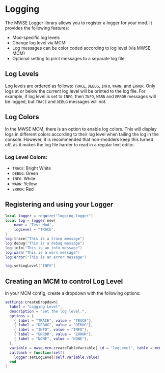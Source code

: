 # Logging

The MWSE Logger library allows you to register a logger for your mod. It provides the following features:

- Mod-specific log levels
- Change log level via MCM
- Log messages can be color coded according to log level (via MWSE MCM)
- Optional setting to print messages to a separate log file

## Log Levels

Log levels are ordered as follows: `TRACE`, `DEBUG`, `INFO`, `WARN`, and `ERROR`. Only logs at or below the current log level will be printed to the log file. For example, if log level is set to `INFO`, then `INFO`, `WARN` and `ERROR` messages will be logged, but `TRACE` and `DEBUG` messages will not.

## Log Colors

In the MWSE MCM, there is an option to enable log colors. This will display logs in different colors according to their log level when tailing the log in the console. However, it is recommended that non-modders keep this turned off, as it makes the log file harder to read in a regular text editor.

### Log Level Colors:

- `TRACE`: Bright White
- `DEBUG`: Green
- `INFO`: White
- `WARN`: Yellow
- `ERROR`: Red


## Registering and using your Logger

```lua
local logger = require("logging.logger")
local log = logger.new{
    name = "Test Mod",
    logLevel = "TRACE",
}
log:trace("This is a trace message")
log:debug("This is a debug message")
log:info("This is an info message")
log:warn("This is a warn message")
log:error("This is an error message")

log:setLogLevel("INFO")
```

## Creating an MCM to control Log Level

In your MCM config, create a dropdown with the following options:
```lua
settings:createDropdown{
  label = "Logging Level",
  description = "Set the log level.",
  options = {
    { label = "TRACE", value = "TRACE"},
    { label = "DEBUG", value = "DEBUG"},
    { label = "INFO", value = "INFO"},
    { label = "ERROR", value = "ERROR"},
    { label = "NONE", value = "NONE"},
  },
  variable = mwse.mcm.createTableVariable{ id = "logLevel", table = mcmConfig },
  callback = function(self)
    logger:setLogLevel(self.variable.value)
  end
}
```
